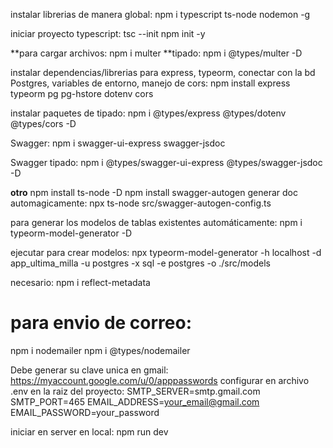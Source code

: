 instalar librerias de manera global:
npm i typescript ts-node nodemon -g

iniciar proyecto typescript:
tsc --init
npm init -y

**para cargar archivos: npm i multer
**tipado: npm i @types/multer -D

instalar dependencias/librerias para express, typeorm, conectar con la bd Postgres, variables de entorno, manejo de cors:
npm install express typeorm pg pg-hstore dotenv cors

instalar paquetes de tipado:
npm i @types/express @types/dotenv @types/cors -D

Swagger: npm i swagger-ui-express swagger-jsdoc

Swagger tipado: npm i @types/swagger-ui-express @types/swagger-jsdoc -D

****otro****
npm install ts-node -D
npm install swagger-autogen
generar doc automagicamente:
npx ts-node src/swagger-autogen-config.ts

para generar los modelos de tablas existentes automáticamente:
npm i typeorm-model-generator -D

ejecutar para crear modelos:
npx typeorm-model-generator -h localhost -d app_ultima_milla -u postgres -x sql -e postgres -o ./src/models

necesario:
npm i reflect-metadata

# para envio de correo:
npm i nodemailer
npm i @types/nodemailer

Debe generar su clave unica en gmail: https://myaccount.google.com/u/0/apppasswords
configurar en archivo .env en la raiz del proyecto:
SMTP_SERVER=smtp.gmail.com
SMTP_PORT=465
EMAIL_ADDRESS=your_email@gmail.com
EMAIL_PASSWORD=your_password

iniciar en server en local: npm run dev
